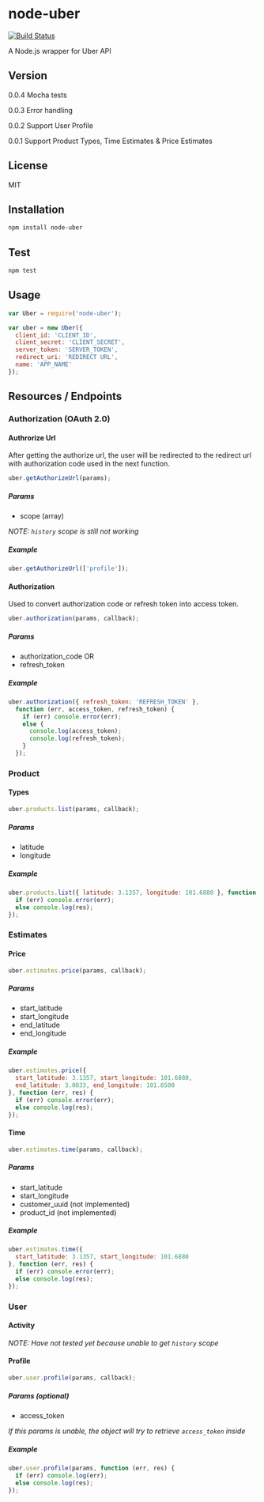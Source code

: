 node-uber
=========
[![Build Status](https://travis-ci.org/shernshiou/node-uber.png)](https://travis-ci.org/shernshiou/node-uber)

A Node.js wrapper for Uber API


Version
-------
0.0.4 Mocha tests

0.0.3 Error handling

0.0.2 Support User Profile

0.0.1 Support Product Types, Time Estimates & Price Estimates

License
-------

MIT


Installation
------------

```sh
npm install node-uber
```

Test
------------

```sh
npm test
```

Usage
-----
```javascript
var Uber = require('node-uber');

var uber = new Uber({
  client_id: 'CLIENT_ID',
  client_secret: 'CLIENT_SECRET',
  server_token: 'SERVER_TOKEN',
  redirect_uri: 'REDIRECT URL',
  name: 'APP_NAME'
});
```

Resources / Endpoints
---------------------

### Authorization (OAuth 2.0)
#### Authrorize Url
After getting the authorize url, the user will be redirected to the redirect url with authorization code used in the next function.
```javascript
uber.getAuthorizeUrl(params);
```

##### Params
* scope (array)

_NOTE: `history` scope is still not working_

##### Example
```javascript
uber.getAuthorizeUrl(['profile']);
```
#### Authorization
Used to convert authorization code or refresh token into access token.
```javascript
uber.authorization(params, callback);
```
##### Params
* authorization_code OR
* refresh_token

##### Example
```javascript
uber.authorization({ refresh_token: 'REFRESH_TOKEN' }, 
  function (err, access_token, refresh_token) {
    if (err) console.error(err);
    else {
      console.log(access_token);
      console.log(refresh_token);
    }
  });

```

### Product
#### Types 
```javascript
uber.products.list(params, callback);
```
##### Params
* latitude
* longitude

##### Example
```javascript
uber.products.list({ latitude: 3.1357, longitude: 101.6880 }, function (err, res) {
  if (err) console.error(err);
  else console.log(res);
});
```

### Estimates
#### Price
```javascript
uber.estimates.price(params, callback);
```
##### Params
* start_latitude
* start_longitude
* end_latitude
* end_longitude

##### Example
```javascript
uber.estimates.price({ 
  start_latitude: 3.1357, start_longitude: 101.6880, 
  end_latitude: 3.0833, end_longitude: 101.6500 
}, function (err, res) {
  if (err) console.error(err);
  else console.log(res);
});
```

#### Time
```javascript
uber.estimates.time(params, callback);
```
##### Params
* start_latitude
* start_longitude
* customer_uuid (not implemented)
* product_id (not implemented)

##### Example
```javascript
uber.estimates.time({ 
  start_latitude: 3.1357, start_longitude: 101.6880
}, function (err, res) {
  if (err) console.error(err);
  else console.log(res);
});
```

### User 
#### Activity
_NOTE: Have not tested yet because unable to get `history` scope_

#### Profile
```javascript
uber.user.profile(params, callback);
```

##### Params (optional)
* access_token

_If this params is unable, the object will try to retrieve `access_token` inside_

##### Example
```javascript
uber.user.profile(params, function (err, res) {
  if (err) console.log(err);
  else console.log(res);
});
```